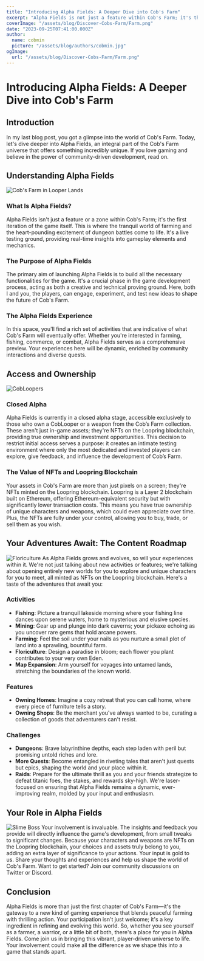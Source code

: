 ```yaml
---
title: "Introducing Alpha Fields: A Deeper Dive into Cob's Farm"
excerpt: "Alpha Fields is not just a feature within Cob's Farm; it's the game's foundational layer where the peaceful world of farming intersects with adrenaline-packed dungeon battles. Your involvement as players is invaluable, directly influencing the game's future through your feedback and choices. Join us on this exciting journey as we shape Cob's Farm into a dynamic, community-driven experience..."
coverImage: "/assets/blog/Discover-Cobs-Farm/Farm.png"
date: "2023-09-25T07:41:00.000Z"
author:
  name: cobmin
  picture: "/assets/blog/authors/cobmin.jpg"
ogImage:
  url: "/assets/blog/Discover-Cobs-Farm/Farm.png"
---
```



# Introducing Alpha Fields: A Deeper Dive into Cob's Farm

## Introduction
In my last blog post, you got a glimpse into the world of Cob's Farm. Today, let's dive deeper into Alpha Fields, an integral part of the Cob's Farm universe that offers something incredibly unique. If you love gaming and believe in the power of community-driven development, read on.
## Understanding Alpha Fields
![Cob's Farm in Looper Lands](/assets/blog/Discover-Cobs-Farm/Entrance.jpeg)
### What Is Alpha Fields?
Alpha Fields isn't just a feature or a zone within Cob's Farm; it's the first iteration of the game itself. This is where the tranquil world of farming and the heart-pounding excitement of dungeon battles come to life. It's a live testing ground, providing real-time insights into gameplay elements and mechanics.

### The Purpose of Alpha Fields
The primary aim of launching Alpha Fields is to build all the necessary functionalities for the game. It's a crucial phase in the game development process, acting as both a creative and technical proving ground. Here, both I and you, the players, can engage, experiment, and test new ideas to shape the future of Cob's Farm.

### The Alpha Fields Experience
In this space, you'll find a rich set of activities that are indicative of what Cob's Farm will eventually offer. Whether you're interested in farming, fishing, commerce, or combat, Alpha Fields serves as a comprehensive preview. Your experiences here will be dynamic, enriched by community interactions and diverse quests.

## Access and Ownership
![CobLoopers](/assets/blog/Introducing-Alpha-Fields/AlphaLoopersDisplay.png)
### Closed Alpha
Alpha Fields is currently in a closed alpha stage, accessible exclusively to those who own a CobLooper or a weapon from the Cob’s Farm collection. These aren't just in-game assets; they're NFTs on the Loopring blockchain, providing true ownership and investment opportunities. This decision to restrict initial access serves a purpose: it creates an intimate testing environment where only the most dedicated and invested players can explore, give feedback, and influence the development of Cob’s Farm.

### The Value of NFTs and Loopring Blockchain
Your assets in Cob's Farm are more than just pixels on a screen; they're NFTs minted on the Loopring blockchain. Loopring is a Layer 2 blockchain built on Ethereum, offering Ethereum-equivalent security but with significantly lower transaction costs. This means you have true ownership of unique characters and weapons, which could even appreciate over time. Plus, the NFTs are fully under your control, allowing you to buy, trade, or sell them as you wish.
## Your Adventures Await: The Content Roadmap
![Floriculture](/assets/blog/Introducing-Alpha-Fields/Floral.png)
As Alpha Fields grows and evolves, so will your experiences within it. We're not just talking about new activities or features; we're talking about opening entirely new worlds for you to explore and unique characters for you to meet, all minted as NFTs on the Loopring blockchain. Here's a taste of the adventures that await you:
### Activities
- **Fishing**: Picture a tranquil lakeside morning where your fishing line dances upon serene waters, home to mysterious and elusive species.
- **Mining**: Gear up and plunge into dark caverns; your pickaxe echoing as you uncover rare gems that hold arcane powers.
- **Farming**: Feel the soil under your nails as you nurture a small plot of land into a sprawling, bountiful farm.
- **Floriculture**: Design a paradise in bloom; each flower you plant contributes to your very own Eden.
- **Map Expansion**: Arm yourself for voyages into untamed lands, stretching the boundaries of the known world.
### Features
- **Owning Homes**: Imagine a cozy retreat that you can call home, where every piece of furniture tells a story.
- **Owning Shops**: Be the merchant you've always wanted to be, curating a collection of goods that adventurers can't resist.
### Challenges
- **Dungeons**: Brave labyrinthine depths, each step laden with peril but promising untold riches and lore.
- **More Quests**: Become entangled in riveting tales that aren't just quests but epics, shaping the world and your place within it.
- **Raids**: Prepare for the ultimate thrill as you and your friends strategize to defeat titanic foes, the stakes, and rewards sky-high.
We're laser-focused on ensuring that Alpha Fields remains a dynamic, ever-improving realm, molded by your input and enthusiasm.
## Your Role in Alpha Fields
![Slime Boss](/assets/blog/Introducing-Alpha-Fields/SlimeBoss.png)
Your involvement is invaluable. The insights and feedback you provide will directly influence the game's development, from small tweaks to significant changes. Because your characters and weapons are NFTs on the Loopring blockchain, your choices and assets truly belong to you, adding an extra layer of significance to your actions. Your input is gold to us. Share your thoughts and experiences and help us shape the world of Cob's Farm. Want to get started? Join our community discussions on Twitter or Discord.
## Conclusion
Alpha Fields is more than just the first chapter of Cob's Farm—it's the gateway to a new kind of gaming experience that blends peaceful farming with thrilling action. Your participation isn't just welcome; it's a key ingredient in refining and evolving this world. So, whether you see yourself as a farmer, a warrior, or a little bit of both, there's a place for you in Alpha Fields. Come join us in bringing this vibrant, player-driven universe to life. Your involvement could make all the difference as we shape this into a game that stands apart.
